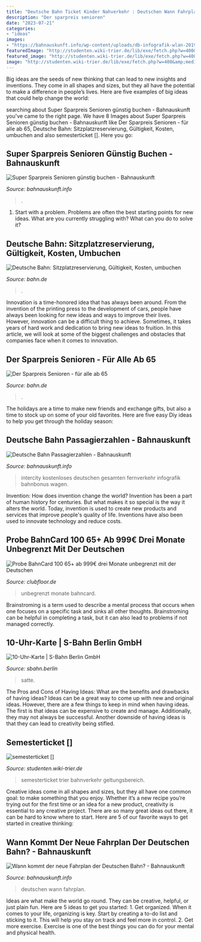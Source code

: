 ```yaml
---
title: "Deutsche Bahn Ticket Kinder Nahverkehr : Deutschen Wann Fahrplan"
description: "Der sparpreis senioren"
date: "2023-07-21"
categories:
- "ideas"
images:
- "https://bahnauskunft.info/wp-content/uploads/db-infografik-wlan-2019-2021.jpg"
featuredImage: "http://studenten.wiki-trier.de/lib/exe/fetch.php?w=400&amp;media=tarifzonenkarte_semestertiket.gif"
featured_image: "http://studenten.wiki-trier.de/lib/exe/fetch.php?w=400&amp;media=tarifzonenkarte_semestertiket.gif"
image: "http://studenten.wiki-trier.de/lib/exe/fetch.php?w=400&amp;media=tarifzonenkarte_semestertiket.gif"
---
```



Big ideas are the seeds of new thinking that can lead to new insights and inventions. They come in all shapes and sizes, but they all have the potential to make a difference in people’s lives. Here are five examples of big ideas that could help change the world: 

	

		
searching about Super Sparpreis Senioren günstig buchen - Bahnauskunft you've came to the right page. We have 8 Images about Super Sparpreis Senioren günstig buchen - Bahnauskunft like Der Sparpreis Senioren - für alle ab 65, Deutsche Bahn: Sitzplatzreservierung, Gültigkeit, Kosten, umbuchen and also semesterticket []. Here you go:
		
    
## Super Sparpreis Senioren Günstig Buchen - Bahnauskunft

<img loading=lazy src="https://bahnauskunft.info/wp-content/uploads/bahnauskunft-brandenburg-berlin-ticket-dom-spree-1024x614.jpg" onerror="this.onerror=null;this.src='https://tse2.mm.bing.net/th?id=OIP.riZ3Ap4BYjF-bLYcP809GwHaEc&amp;pid=15.1';" alt="Super Sparpreis Senioren günstig buchen - Bahnauskunft">

_Source: bahnauskunft.info_

>. 

	

1. Start with a problem. Problems are often the best starting points for new ideas. What are you currently struggling with? What can you do to solve it? 

    
## Deutsche Bahn: Sitzplatzreservierung, Gültigkeit, Kosten, Umbuchen

<img loading=lazy src="https://assets.static-bahn.de/.imaging/focalpoint/710x355/dam/jcr:ea3effa1-a323-454e-a0c1-2bc669ebfcf5/192002-259982.jpg" onerror="this.onerror=null;this.src='https://tse3.mm.bing.net/th?id=OIP.0VtEl1r8zj5TQFl7u-0LTwHaDt&amp;pid=15.1';" alt="Deutsche Bahn: Sitzplatzreservierung, Gültigkeit, Kosten, umbuchen">

_Source: bahn.de_

>. 

	

Innovation is a time-honored idea that has always been around. From the invention of the printing press to the development of cars, people have always been looking for new ideas and ways to improve their lives. However, innovation can be a difficult thing to achieve. Sometimes, it takes years of hard work and dedication to bring new ideas to fruition. In this article, we will look at some of the biggest challenges and obstacles that companies face when it comes to innovation.

    
## Der Sparpreis Senioren - Für Alle Ab 65

<img loading=lazy src="https://assets.static-bahn.de/.imaging/focalpoint/1280x440/dam/jcr:4653711a-2fb6-4551-9ede-944ab732a4d1/DB196385_1280x440_19_90.jpg" onerror="this.onerror=null;this.src='https://tse3.mm.bing.net/th?id=OIP.jFBvzcUy_a_JOrnM2JVDRQHaCi&amp;pid=15.1';" alt="Der Sparpreis Senioren - für alle ab 65">

_Source: bahn.de_

>. 

	

The holidays are a time to make new friends and exchange gifts, but also a time to stock up on some of your old favorites. Here are five easy Diy ideas to help you get through the holiday season: 

    
## Deutsche Bahn Passagierzahlen - Bahnauskunft

<img loading=lazy src="https://bahnauskunft.info/wp-content/uploads/db-infografik-wlan-2019-2021.jpg" onerror="this.onerror=null;this.src='https://tse1.mm.bing.net/th?id=OIP.tL_5Th4P5__XRI3siYTulAHaFj&amp;pid=15.1';" alt="Deutsche Bahn Passagierzahlen - Bahnauskunft">

_Source: bahnauskunft.info_

>intercity kostenloses deutschen gesamten fernverkehr infografik bahnbonus wagen. 

	

Invention: How does invention change the world?
Invention has been a part of human history for centuries. But what makes it so special is the way it alters the world. Today, invention is used to create new products and services that improve people's quality of life. Inventions have also been used to innovate technology and reduce costs.

    
## Probe BahnCard 100 65+ Ab 999€ Drei Monate Unbegrenzt Mit Der Deutschen

<img loading=lazy src="https://clubfloor.de/app/uploads/2019/07/Bildschirmfoto-2019-01-03-um-17.59.16.png" onerror="this.onerror=null;this.src='https://tse2.mm.bing.net/th?id=OIP.KMmZdsMvG8eECdUODjDETAHaE-&amp;pid=15.1';" alt="Probe BahnCard 100 65+ ab 999€ drei Monate unbegrenzt mit der Deutschen">

_Source: clubfloor.de_

>unbegrenzt monate bahncard. 

	

Brainstroming is a term used to describe a mental process that occurs when one focuses on a specific task and sinks all other thoughts. Brainstroming can be helpful in completing a task, but it can also lead to problems if not managed correctly.

    
## 10-Uhr-Karte | S-Bahn Berlin GmbH

<img loading=lazy src="https://sbahn.berlin/fileadmin/_processed_/e/c/csm_10-Uhr-Karte_Tipp_Illu_9b534d4f70.jpg" onerror="this.onerror=null;this.src='https://tse4.mm.bing.net/th?id=OIP.Ef-fanpn7ZKViKNauwjXmgAAAA&amp;pid=15.1';" alt="10-Uhr-Karte | S-Bahn Berlin GmbH">

_Source: sbahn.berlin_

>satte. 

	

The Pros and Cons of Having Ideas: What are the benefits and drawbacks of having ideas?
Ideas can be a great way to come up with new and original ideas. However, there are a few things to keep in mind when having ideas. The first is that ideas can be expensive to create and manage. Additionally, they may not always be successful. Another downside of having ideas is that they can lead to creativity being stifled.

    
## Semesterticket []

<img loading=lazy src="http://studenten.wiki-trier.de/lib/exe/fetch.php?w=400&amp;media=tarifzonenkarte_semestertiket.gif" onerror="this.onerror=null;this.src='https://tse4.mm.bing.net/th?id=OIP.OJUjf2nR0d1NenUA6r1uYgAAAA&amp;pid=15.1';" alt="semesterticket []">

_Source: studenten.wiki-trier.de_

>semesterticket trier bahnverkehr geltungsbereich. 

	

Creative ideas come in all shapes and sizes, but they all have one common goal: to make something that you enjoy. Whether it’s a new recipe you’re trying out for the first time or an idea for a new product, creativity is essential to any creative project. There are so many great ideas out there, it can be hard to know where to start. Here are 5 of our favorite ways to get started in creative thinking: 

    
## Wann Kommt Der Neue Fahrplan Der Deutschen Bahn? - Bahnauskunft

<img loading=lazy src="https://bahnauskunft.info/wp-content/uploads/u-bahn-berlin-hauptbahnhof-768x461.jpg" onerror="this.onerror=null;this.src='https://tse2.mm.bing.net/th?id=OIP.THBPfK5kFbhaM5Y1hHU3BAHaEc&amp;pid=15.1';" alt="Wann kommt der neue Fahrplan der Deutschen Bahn? - Bahnauskunft">

_Source: bahnauskunft.info_

>deutschen wann fahrplan. 

	

Ideas are what make the world go round. They can be creative, helpful, or just plain fun. Here are 5 ideas to get you started: 1. Get organized. When it comes to your life, organizing is key. Start by creating a to-do list and sticking to it. This will help you stay on track and feel more in control. 2. Get more exercise. Exercise is one of the best things you can do for your mental and physical health.

